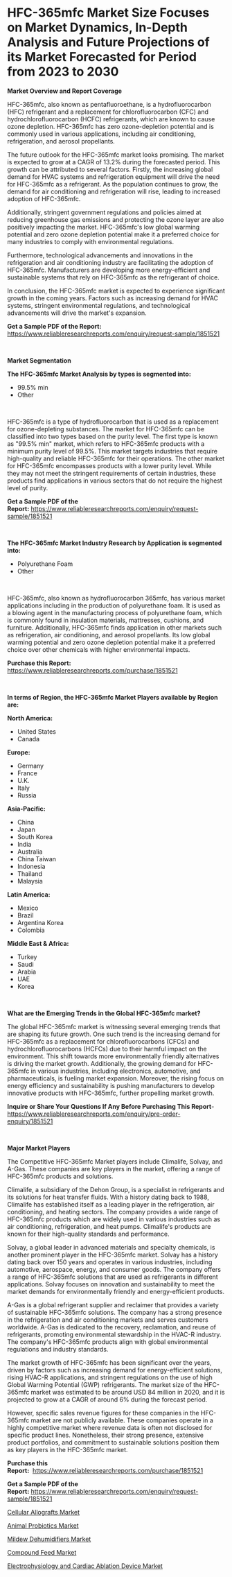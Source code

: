 <p><h1>HFC-365mfc Market Size Focuses on Market Dynamics, In-Depth Analysis and Future Projections of its Market Forecasted for Period from 2023 to 2030</h1></p><p><strong>Market Overview and Report Coverage</strong></p>
<p><p>HFC-365mfc, also known as pentafluoroethane, is a hydrofluorocarbon (HFC) refrigerant and a replacement for chlorofluorocarbon (CFC) and hydrochlorofluorocarbon (HCFC) refrigerants, which are known to cause ozone depletion. HFC-365mfc has zero ozone-depletion potential and is commonly used in various applications, including air conditioning, refrigeration, and aerosol propellants.</p><p>The future outlook for the HFC-365mfc market looks promising. The market is expected to grow at a CAGR of 13.2% during the forecasted period. This growth can be attributed to several factors. Firstly, the increasing global demand for HVAC systems and refrigeration equipment will drive the need for HFC-365mfc as a refrigerant. As the population continues to grow, the demand for air conditioning and refrigeration will rise, leading to increased adoption of HFC-365mfc.</p><p>Additionally, stringent government regulations and policies aimed at reducing greenhouse gas emissions and protecting the ozone layer are also positively impacting the market. HFC-365mfc's low global warming potential and zero ozone depletion potential make it a preferred choice for many industries to comply with environmental regulations.</p><p>Furthermore, technological advancements and innovations in the refrigeration and air conditioning industry are facilitating the adoption of HFC-365mfc. Manufacturers are developing more energy-efficient and sustainable systems that rely on HFC-365mfc as the refrigerant of choice.</p><p>In conclusion, the HFC-365mfc market is expected to experience significant growth in the coming years. Factors such as increasing demand for HVAC systems, stringent environmental regulations, and technological advancements will drive the market's expansion.</p></p>
<p><strong>Get a Sample PDF of the Report:</strong> <a href="https://www.reliableresearchreports.com/enquiry/request-sample/1851521">https://www.reliableresearchreports.com/enquiry/request-sample/1851521</a></p>
<p>&nbsp;</p>
<p><strong>Market Segmentation</strong></p>
<p><strong>The HFC-365mfc Market Analysis by types is segmented into:</strong></p>
<p><ul><li>99.5% min</li><li>Other</li></ul></p>
<p>&nbsp;</p>
<p><p>HFC-365mfc is a type of hydrofluorocarbon that is used as a replacement for ozone-depleting substances. The market for HFC-365mfc can be classified into two types based on the purity level. The first type is known as "99.5% min" market, which refers to HFC-365mfc products with a minimum purity level of 99.5%. This market targets industries that require high-quality and reliable HFC-365mfc for their operations. The other market for HFC-365mfc encompasses products with a lower purity level. While they may not meet the stringent requirements of certain industries, these products find applications in various sectors that do not require the highest level of purity.</p></p>
<p><strong>Get a Sample PDF of the Report:</strong>&nbsp;<a href="https://www.reliableresearchreports.com/enquiry/request-sample/1851521">https://www.reliableresearchreports.com/enquiry/request-sample/1851521</a></p>
<p>&nbsp;</p>
<p><strong>The HFC-365mfc Market Industry Research by Application is segmented into:</strong></p>
<p><ul><li>Polyurethane Foam</li><li>Other</li></ul></p>
<p>&nbsp;</p>
<p><p>HFC-365mfc, also known as hydrofluorocarbon 365mfc, has various market applications including in the production of polyurethane foam. It is used as a blowing agent in the manufacturing process of polyurethane foam, which is commonly found in insulation materials, mattresses, cushions, and furniture. Additionally, HFC-365mfc finds application in other markets such as refrigeration, air conditioning, and aerosol propellants. Its low global warming potential and zero ozone depletion potential make it a preferred choice over other chemicals with higher environmental impacts.</p></p>
<p><strong>Purchase this Report:</strong>&nbsp; <a href="https://www.reliableresearchreports.com/purchase/1851521">https://www.reliableresearchreports.com/purchase/1851521</a></p>
<p>&nbsp;</p>
<p><strong>In terms of Region, the HFC-365mfc Market Players available by Region are:</strong></p>
<p>
    <p> <strong> North America: </strong>
        <ul>
            <li>United States</li>
            <li>Canada</li>
        </ul>
        </p> 
    <p> <strong> Europe: </strong>
        <ul>
            <li>Germany</li>
            <li>France</li>
            <li>U.K.</li>
            <li>Italy</li>
            <li>Russia</li>
        </ul>
        </p> 
    <p> <strong> Asia-Pacific: </strong>
        <ul>
            <li>China</li>
            <li>Japan</li>
            <li>South Korea</li>
            <li>India</li>
            <li>Australia</li>
            <li>China Taiwan</li>
            <li>Indonesia</li>
            <li>Thailand</li>
            <li>Malaysia</li>
        </ul>
        </p> 
    <p> <strong> Latin America: </strong>
        <ul>
            <li>Mexico</li>
            <li>Brazil</li>
            <li>Argentina Korea</li>
            <li>Colombia</li>
        </ul>
        </p> 
    <p> <strong> Middle East & Africa: </strong>
        <ul>
            <li>Turkey</li>
            <li>Saudi</li>
            <li>Arabia</li>
            <li>UAE</li>
            <li>Korea</li>
        </ul>
    </p>
    </p>
<p>&nbsp;</p>
<p><strong>What are the Emerging Trends in the Global HFC-365mfc market?</strong></p>
<p><p>The global HFC-365mfc market is witnessing several emerging trends that are shaping its future growth. One such trend is the increasing demand for HFC-365mfc as a replacement for chlorofluorocarbons (CFCs) and hydrochlorofluorocarbons (HCFCs) due to their harmful impact on the environment. This shift towards more environmentally friendly alternatives is driving the market growth. Additionally, the growing demand for HFC-365mfc in various industries, including electronics, automotive, and pharmaceuticals, is fueling market expansion. Moreover, the rising focus on energy efficiency and sustainability is pushing manufacturers to develop innovative products with HFC-365mfc, further propelling market growth.</p></p>
<p><strong>Inquire or Share Your Questions If Any Before Purchasing This Report</strong>- <a href="https://www.reliableresearchreports.com/enquiry/pre-order-enquiry/1851521">https://www.reliableresearchreports.com/enquiry/pre-order-enquiry/1851521</a></p>
<p>&nbsp;</p>
<p><strong>Major Market Players</strong></p>
<p><p>The Competitive HFC-365mfc Market players include Climalife, Solvay, and A-Gas. These companies are key players in the market, offering a range of HFC-365mfc products and solutions. </p><p>Climalife, a subsidiary of the Dehon Group, is a specialist in refrigerants and its solutions for heat transfer fluids. With a history dating back to 1988, Climalife has established itself as a leading player in the refrigeration, air conditioning, and heating sectors. The company provides a wide range of HFC-365mfc products which are widely used in various industries such as air conditioning, refrigeration, and heat pumps. Climalife's products are known for their high-quality standards and performance.</p><p>Solvay, a global leader in advanced materials and specialty chemicals, is another prominent player in the HFC-365mfc market. Solvay has a history dating back over 150 years and operates in various industries, including automotive, aerospace, energy, and consumer goods. The company offers a range of HFC-365mfc solutions that are used as refrigerants in different applications. Solvay focuses on innovation and sustainability to meet the market demands for environmentally friendly and energy-efficient products.</p><p>A-Gas is a global refrigerant supplier and reclaimer that provides a variety of sustainable HFC-365mfc solutions. The company has a strong presence in the refrigeration and air conditioning markets and serves customers worldwide. A-Gas is dedicated to the recovery, reclamation, and reuse of refrigerants, promoting environmental stewardship in the HVAC-R industry. The company's HFC-365mfc products align with global environmental regulations and industry standards.</p><p>The market growth of HFC-365mfc has been significant over the years, driven by factors such as increasing demand for energy-efficient solutions, rising HVAC-R applications, and stringent regulations on the use of high Global Warming Potential (GWP) refrigerants. The market size of the HFC-365mfc market was estimated to be around USD 84 million in 2020, and it is projected to grow at a CAGR of around 6% during the forecast period.</p><p>However, specific sales revenue figures for these companies in the HFC-365mfc market are not publicly available. These companies operate in a highly competitive market where revenue data is often not disclosed for specific product lines. Nonetheless, their strong presence, extensive product portfolios, and commitment to sustainable solutions position them as key players in the HFC-365mfc market.</p></p>
<p><strong>Purchase this Report:</strong>&nbsp;&nbsp;<a href="https://www.reliableresearchreports.com/purchase/1851521">https://www.reliableresearchreports.com/purchase/1851521</a></p>
<p></p>
<p><strong>Get a Sample PDF of the Report:</strong>&nbsp;<a href="https://www.reliableresearchreports.com/enquiry/request-sample/1851521">https://www.reliableresearchreports.com/enquiry/request-sample/1851521</a></p>
<p><p><a href="https://medium.com/@santosh.reportprime/cellular-allografts-market-furnishes-information-on-market-share-market-trends-and-market-growth-ad99be47d415">Cellular Allografts Market</a></p><p><a href="https://www.linkedin.com/pulse/decoding-animal-probiotics-market-deep-dive-latest-trends-uh8uc/">Animal Probiotics Market</a></p><p><a href="https://github.com/kholmovskayalyudmila/Market-Research-Report-List-1/blob/main/mildew-dehumidifiers-market.md">Mildew Dehumidifiers Market</a></p><p><a href="https://www.linkedin.com/pulse/compound-feed-market-challenges-opportunities-growth-drivers-7g6nc/">Compound Feed Market</a></p><p><a href="https://medium.com/@kevinbarnes75/electrophysiology-and-cardiac-ablation-device-market-report-reveals-the-latest-trends-and-growth-aafe967f7d18">Electrophysiology and Cardiac Ablation Device Market</a></p></p>